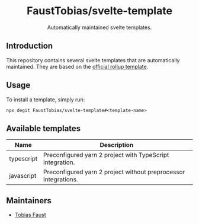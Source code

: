 <!-- markdownlint-disable-next-line -->
<div align="center">

# FaustTobias/svelte-template

Automatically maintained svelte templates.

</div>

## Introduction

This repository contains several svelte templates that are automatically maintained. They are based on the [official rollup template](https://github.com/sveltejs/template).

## Usage

To install a template, simply run:

```
npx degit FaustTobias/svelte-template#<template-name>
```

## Available templates

| Name | Description |
|-|-|
| typescript | Preconfigured yarn 2 project with TypeScript integration. |
| javascript | Preconfigured yarn 2 project without preprocessor integrations. |

## Maintainers

- [Tobias Faust](https://github.com/FaustTobias)
